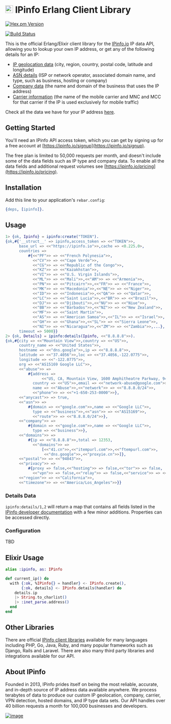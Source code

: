 # [<img src="https://ipinfo.io/static/ipinfo-small.svg" alt="IPinfo" width="24"/>](https://ipinfo.io/) IPinfo Erlang Client Library

[![Hex.pm Version](https://img.shields.io/hexpm/v/ipinfo.svg)](https://hex.pm/packages/ipinfo)

[![Build Status](https://github.com/ipinfo/erlang/workflows/CI/badge.svg)](https://github.com/ipinfo/erlang/actions)

This is the official Erlang/Elixir client library for the [IPinfo.io](https://ipinfo.io) IP data API, allowing you to lookup your own IP address, or get any of the following details for an IP:

- [IP geolocation data](https://ipinfo.io/ip-geolocation-api) (city, region, country, postal code, latitude and longitude)
- [ASN details](https://ipinfo.io/asn-api) (ISP or network operator, associated domain name, and type, such as business, hosting or company)
- [Company data](https://ipinfo.io/ip-company-api) (the name and domain of the business that uses the IP address)
- [Carrier information](https://ipinfo.io/ip-carrier-api) (the name of the mobile carrier and MNC and MCC for that carrier if the IP is used exclusively for mobile traffic)

Check all the data we have for your IP address [here](https://ipinfo.io/what-is-my-ip).

## Getting Started

You'll need an IPinfo API access token, which you can get by signing up for a free account at [https://ipinfo.io/signup](https://ipinfo.io/signup).

The free plan is limited to 50,000 requests per month, and doesn't include some of the data fields such as IP type and company data. To enable all the data fields and additional request volumes see [https://ipinfo.io/pricing](https://ipinfo.io/pricing).

## Installation

Add this line to your application's `rebar.config`:

```erlang
{deps, [ipinfo]}.
```

## Usage

```erlang
1> {ok, Ipinfo} = ipinfo:create("TOKEN").
{ok,#{'__struct__' => ipinfo,access_token => <<"TOKEN">>,
      base_url => <<"https://ipinfo.io">>,cache => <0.225.0>,
      countries =>
          #{<<"PF">> => <<"French Polynesia">>,
            <<"CV">> => <<"Cape Verde">>,
            <<"CG">> => <<"Republic of the Congo">>,
            <<"KZ">> => <<"Kazakhstan">>,
            <<"VI">> => <<"U.S. Virgin Islands">>,
            <<"ML">> => <<"Mali">>,<<"AM">> => <<"Armenia">>,
            <<"PN">> => <<"Pitcairn">>,<<"FR">> => <<"France">>,
            <<"MK">> => <<"Macedonia">>,<<"NE">> => <<"Niger">>,
            <<"ID">> => <<"Indonesia">>,<<"QA">> => <<"Qatar">>,
            <<"LC">> => <<"Saint Lucia">>,<<"BR">> => <<"Brazil">>,
            <<"DJ">> => <<"Djibouti">>,<<"NU">> => <<"Niue">>,
            <<"BB">> => <<"Barbados">>,<<"NZ">> => <<"New Zealand">>,
            <<"MF">> => <<"Saint Martin">>,
            <<"AS">> => <<"American Samoa">>,<<"IL">> => <<"Israel">>,
            <<"GH">> => <<"Ghana">>,<<"SL">> => <<"Sierra Leone">>,
            <<"NI">> => <<"Nicaragua">>,<<"ZM">> => <<"Zambia">>,...},
      timeout => 5000}}
2> {ok, Details} = ipinfo:details(Ipinfo, <<"8.8.8.8">>).
{ok,#{city => <<"Mountain View">>,country => <<"US">>,
      country_name => <<"United States">>,
      hostname => <<"dns.google">>,ip => <<"8.8.8.8">>,
      latitude => <<"37.4056">>,loc => <<"37.4056,-122.0775">>,
      longitude => <<"-122.0775">>,
      org => <<"AS15169 Google LLC">>,
      <<"abuse">> =>
          #{address =>
                <<"US, CA, Mountain View, 1600 Amphitheatre Parkway, 94043">>,
            country => <<"US">>,email => <<"network-abuse@google.com">>,
            name => <<"Abuse">>,<<"network">> => <<"8.8.8.0/24">>,
            <<"phone">> => <<"+1-650-253-0000">>},
      <<"anycast">> => true,
      <<"asn">> =>
          #{domain => <<"google.com">>,name => <<"Google LLC">>,
            type => <<"business">>,<<"asn">> => <<"AS15169">>,
            <<"route">> => <<"8.8.8.0/24">>},
      <<"company">> =>
          #{domain => <<"google.com">>,name => <<"Google LLC">>,
            type => <<"business">>},
      <<"domains">> =>
          #{ip => <<"8.8.8.8">>,total => 12353,
            <<"domains">> =>
                [<<"41.cn">>,<<"itempurl.com">>,<<"ftempurl.com">>,
                 <<"dns.google">>,<<"proxyie.cn">>]},
      <<"postal">> => <<"94043">>,
      <<"privacy">> =>
          #{proxy => false,<<"hosting">> => false,<<"tor">> => false,
            <<"vpn">> => false,<<"relay">> => false,<<"service">> => <<"">>},
      <<"region">> => <<"California">>,
      <<"timezone">> => <<"America/Los_Angeles">>}}
```

### Details Data

`ipinfo:details/1,2` will return a map that contains all fields
listed in the [IPinfo developer documentation](https://ipinfo.io/developers/responses#full-response)
with a few minor additions. Properties can be accessed directly.

### Configuration

TBD

## Elixir Usage

```elixir
alias :ipinfo, as: IPinfo

def current_ip() do
  with {:ok, %IPinfo{} = handler} <- IPinfo.create(),
       {:ok, details} <- IPinfo.details(handler) do
    details.ip
    |> String.to_charlist()
    |> :inet_parse.address()
  end
end
```

## Other Libraries

There are official [IPinfo client libraries](https://ipinfo.io/developers/libraries) available for many languages including PHP, Go, Java, Ruby, and many popular frameworks such as Django, Rails and Laravel. There are also many third party libraries and integrations available for our API.

## About IPinfo

Founded in 2013, IPinfo prides itself on being the most reliable, accurate, and in-depth source of IP address data available anywhere. We process terabytes of data to produce our custom IP geolocation, company, carrier, VPN detection, hosted domains, and IP type data sets. Our API handles over 40 billion requests a month for 100,000 businesses and developers.

[![image](https://avatars3.githubusercontent.com/u/15721521?s=128&u=7bb7dde5c4991335fb234e68a30971944abc6bf3&v=4)](https://ipinfo.io/)
